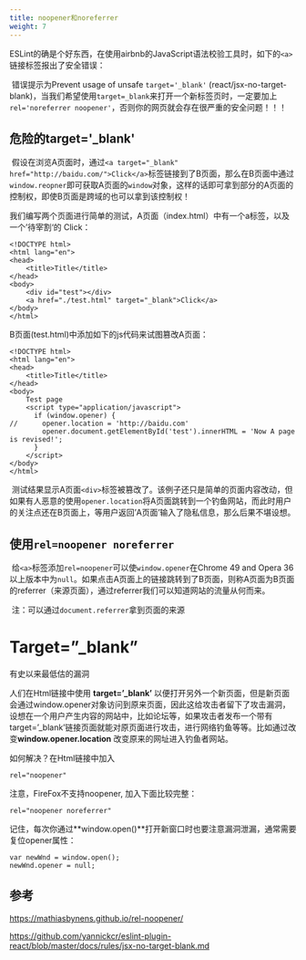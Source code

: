 ```yaml
---
title: noopener和noreferrer
weight: 7
---
```

<div>
  <p>
    ESLint的确是个好东西，在使用airbnb的JavaScript语法校验工具时，如下的<code>&lt;a&gt;</code>链接标签报出了安全错误：
  </p>

  <p>
    ​ 错误提示为Prevent usage of unsafe <code>target='_blank'</code> (react/jsx-no-target-blank)，当我们希望使用<code>target=_blank</code>来打开一个新标签页时，一定要加上<code>rel='noreferrer noopener'</code>，否则你的网页就会存在很严重的安全问题！！！
  </p>
  
  <h2>
    危险的target='_blank'
  </h2>
  
  <p>
    ​ 假设在浏览A页面时，通过<code>&lt;a target="_blank" href="http://baidu.com/"&gt;Click&lt;/a&gt;</code>标签链接到了B页面，那么在B页面中通过<code>window.reopner</code>即可获取A页面的<code>window</code>对象，这样的话即可拿到部分的A页面的控制权，即使B页面是跨域的也可以拿到该控制权！
  </p>

我们编写两个页面进行简单的测试，A页面（index.html）中有一个a标签，以及一个’待宰割‘的 Click：
```
<!DOCTYPE html>
<html lang="en">
<head>
    <title>Title</title>
</head>
<body>
    <div id="test"></div>
    <a href="./test.html" target="_blank">Click</a>
</body>
</html>
```
B页面(test.html)中添加如下的js代码来试图篡改A页面：

```
<!DOCTYPE html>
<html lang="en">
<head>
    <title>Title</title>
</head>
<body>
    Test page
    <script type="application/javascript">
      if (window.opener) {
//      opener.location = 'http://baidu.com'
        opener.document.getElementById('test').innerHTML = 'Now A page is revised!';
      }
    </script>
</body>
</html>
```
  <p>
    ​ 测试结果显示A页面<code>&lt;div&gt;</code>标签被篡改了。该例子还只是简单的页面内容改动，但如果有人恶意的使用<code>opener.location</code>将A页面跳转到一个钓鱼网站，而此时用户的关注点还在B页面上，等用户返回&#8217;A页面&#8217;输入了隐私信息，那么后果不堪设想。
  </p>
  
  <h2>
    使用<code>rel=noopener noreferrer</code>
  </h2>
  
  <p>
    ​ 给<code>&lt;a&gt;</code>标签添加<code>rel=noopener</code>可以使<code>window.opener</code>在Chrome 49 and Opera 36以上版本中为<code>null</code>。如果点击A页面上的链接跳转到了B页面，则称A页面为B页面的referrer（来源页面），通过referrer我们可以知道网站的流量从何而来。
  </p>
  
  <p>
    ​ 注：可以通过<code>document.referrer</code>拿到页面的来源
  </p>
</div>

# Target=”_blank”
有史以来最低估的漏洞

人们在Html链接中使用 **target=’_blank’** 以便打开另外一个新页面，但是新页面会通过window.opener对象访问到原来页面，因此这给攻击者留下了攻击漏洞，设想在一个用户产生内容的网站中，比如论坛等，如果攻击者发布一个带有target=&#8217;_blank&#8217;链接页面就能对原页面进行攻击，进行网络钓鱼等等。比如通过改变**window.opener.location** 改变原来的网址进入钓鱼者网站。

如何解决？在Html链接中加入

```
rel="noopener"
```

注意，FireFox不支持noopener, 加入下面比较完整：

```
rel="noopener noreferrer"
```

记住，每次你通过**window.open()**打开新窗口时也要注意漏洞泄漏，通常需要复位opener属性：

```
var newWnd = window.open();
newWnd.opener = null;
```

<h2>
    参考
  </h2>
  
  <p>
    <a href="https://mathiasbynens.github.io/rel-noopener/" target="_blank" rel="nofollow noopener">https://mathiasbynens.github.io/rel-noopener/</a>
  </p>
  
  <p>
    <a href="https://github.com/yannickcr/eslint-plugin-react/blob/master/docs/rules/jsx-no-target-blank.md" target="_blank" rel="nofollow noopener">https://github.com/yannickcr/eslint-plugin-react/blob/master/docs/rules/jsx-no-target-blank.md</a>
  </p>